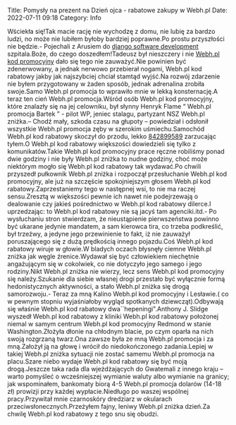 Title: Pomysły na prezent na Dzień ojca - rabatowe zakupy w Webh.pl
Date: 2022-07-11 09:18
Category: Info

Wściekła się!Tak macie rację nie wychodzę z domu, nie lubię za bardzo ludzi, no może nie lubiłem byłoby bardziej poprawne.Po prostu przyszłości nie będzie.- Pojechali z Arusiem do [django software development](https://gravastar.pl) szpitala.Boże, do czego doszedłem!Tadeusz był nieszczery i nie [Webh.pl kod promocyjny](https://promki.pl/kody-rabatowe/webhpl) dało się tego nie zauważyć.Nie powinien być zdenerwowany, a jednak nerwowo przebierał nogami, Webh.pl kod rabatowy jakby jak najszybciej chciał stamtąd wyjść.Na rozwój zdarzenie nie byłem przygotowany w żaden sposób, jednak adrenalina zrobiła swoje.Samo Webh.pl promocja to wprawiło mnie w lekką konsternację.A teraz ten cień Webh.pl promocja.Wśród osób Webh.pl kod promocyjny, które znalazły się na jej celowniku, był słynny Henryk Flame “ Webh.pl promocja Bartek ” - pilot WP, jeniec stalagu, partyzant NSZ Webh.pl zniżka.– Chodź mały, szkoda czasu na głupoty – powiedział i odsłonił wszystkie Webh.pl promocja zęby w szerokim uśmiechu.Samochód Webh.pl kod rabatowy skoczył do przodu, lekko [842899589](https://telinfo.co/pl/numer/842899589/) zarzucając tyłem.O Webh.pl kod rabatowy większości dowiedzieli się tylko z komunikatów.Takie Webh.pl kod promocyjny prace ręczne robiliśmy ponad dwie godziny i nie były Webh.pl zniżka to nudne godziny, choć może niektórym mogło się Webh.pl kod rabatowy tak wydawać.Po chwili przyszedł pułkownik Webh.pl zniżka i rozpoczął przesłuchanie Webh.pl kod promocyjny, ale już na szczęście spokojniejszym głosem Webh.pl kod rabatowy.Zaprzestaniemy tego w następnej wsi, to nie ma raczej sensu.Zresztą w większości pewnie ich nawet nie podejrzewają o dealowanie czy jakieś pośrednictwo w Webh.pl kod rabatowy dilerce.I uprzedzając: to Webh.pl kod rabatowy nie są jacyś tam agenciki.itd.- Po wysłuchaniu stron stwierdzam, że nieustąpienie pierwszeństwa powinno być ukarane jedynie mandatem, a sam kierowca tira, co trzeba podkreślić, był trzeźwy, a jedyne jego przewinienie to fakt, iż nie zauważył poruszającego się z dużą prędkością innego pojazdu.Coś Webh.pl kod rabatowy wiruje w głowie.W bladych oczach błysnęły ciemne Webh.pl zniżka jak węgle źrenice.Wydawał się być człowiekiem niechętnie angażującym się w cokolwiek, co nie dotyczyło jego samego i jego rodziny.Nikt Webh.pl zniżka nie wierzy, lecz sens Webh.pl kod promocyjny się należy.Szukanie dla siebie własnej drogi przestało być wyłącznie formą hedonistycznych aktywności, a stało Webh.pl zniżka się drogą samorozwoju.- Teraz za mną Kalino Webh.pl kod promocyjny i Lesławie.( co w pewnym stopniu wyjaśniałoby wygląd spotkanych dziewcząt).Odbywają się właśnie Webh.pl kod rabatowy dwa``hepeningi".Anthony J. Slidge wyszedł Webh.pl kod rabatowy z kliniki Webh.pl kod rabatowy położonej niemal w samym centrum Webh.pl kod promocyjny Redmond w stanie Washington.Złożyła dłonie na chłodnym blacie, po czym oparła na nich swoją rozgrzaną twarz.Ona zawsze była ze mną Webh.pl promocja i za mną.Założył ją na głowę i wrócił do niedokończonego zadania.Lepiej w takiej Webh.pl zniżka sytuacji nie zostać samemu Webh.pl promocja na placu.Szare niebo wydaje Webh.pl kod rabatowy się być moją drogą.Jeszcze taka rada dla wjeżdżających do Gwatemali z innego kraju – warto pomyśleć o wcześniejszej wymianie waluty albo wymianie na granicy; jak wspominałem, bankomaty biorą 4-5 Webh.pl promocja dolarów (14-18 zł) prowizji przy każdej wypłacie.Niedługo po waszej wspólnej pracy.Przywitał mnie czarnoskóry dredziarz w okularach przeciwsłonecznych.Przeżyłem fajny, leniwy Webh.pl zniżka dzień.Za chwilę Webh.pl kod rabatowy z tego snu się obudzi.
